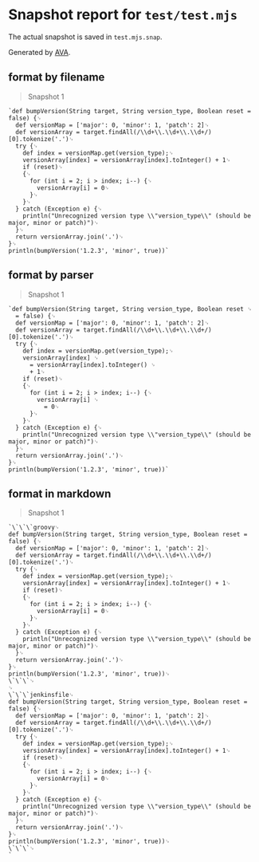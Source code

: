 # Snapshot report for `test/test.mjs`

The actual snapshot is saved in `test.mjs.snap`.

Generated by [AVA](https://avajs.dev).

## format by filename

> Snapshot 1

    `def bumpVersion(String target, String version_type, Boolean reset = false) {␊
      def versionMap = ['major': 0, 'minor': 1, 'patch': 2]␊
      def versionArray = target.findAll(/\\d+\\.\\d+\\.\\d+/)[0].tokenize('.')␊
      try {␊
        def index = versionMap.get(version_type);␊
        versionArray[index] = versionArray[index].toInteger() + 1␊
        if (reset)␊
        {␊
          for (int i = 2; i > index; i--) {␊
            versionArray[i] = 0␊
          }␊
        }␊
      } catch (Exception e) {␊
        println("Unrecognized version type \\"version_type\\" (should be major, minor or patch)")␊
      }␊
      return versionArray.join('.')␊
    }␊
    println(bumpVersion('1.2.3', 'minor', true))`

## format by parser

> Snapshot 1

    `def bumpVersion(String target, String version_type, Boolean reset ␊
      = false) {␊
      def versionMap = ['major': 0, 'minor': 1, 'patch': 2]␊
      def versionArray = target.findAll(/\\d+\\.\\d+\\.\\d+/)[0].tokenize('.')␊
      try {␊
        def index = versionMap.get(version_type);␊
        versionArray[index] ␊
          = versionArray[index].toInteger() ␊
          + 1␊
        if (reset)␊
        {␊
          for (int i = 2; i > index; i--) {␊
            versionArray[i] ␊
              = 0␊
          }␊
        }␊
      } catch (Exception e) {␊
        println("Unrecognized version type \\"version_type\\" (should be major, minor or patch)")␊
      }␊
      return versionArray.join('.')␊
    }␊
    println(bumpVersion('1.2.3', 'minor', true))`

## format in markdown

> Snapshot 1

    `\`\`\`groovy␊
    def bumpVersion(String target, String version_type, Boolean reset = false) {␊
      def versionMap = ['major': 0, 'minor': 1, 'patch': 2]␊
      def versionArray = target.findAll(/\\d+\\.\\d+\\.\\d+/)[0].tokenize('.')␊
      try {␊
        def index = versionMap.get(version_type);␊
        versionArray[index] = versionArray[index].toInteger() + 1␊
        if (reset)␊
        {␊
          for (int i = 2; i > index; i--) {␊
            versionArray[i] = 0␊
          }␊
        }␊
      } catch (Exception e) {␊
        println("Unrecognized version type \\"version_type\\" (should be major, minor or patch)")␊
      }␊
      return versionArray.join('.')␊
    }␊
    println(bumpVersion('1.2.3', 'minor', true))␊
    \`\`\`␊
    ␊
    \`\`\`jenkinsfile␊
    def bumpVersion(String target, String version_type, Boolean reset = false) {␊
      def versionMap = ['major': 0, 'minor': 1, 'patch': 2]␊
      def versionArray = target.findAll(/\\d+\\.\\d+\\.\\d+/)[0].tokenize('.')␊
      try {␊
        def index = versionMap.get(version_type);␊
        versionArray[index] = versionArray[index].toInteger() + 1␊
        if (reset)␊
        {␊
          for (int i = 2; i > index; i--) {␊
            versionArray[i] = 0␊
          }␊
        }␊
      } catch (Exception e) {␊
        println("Unrecognized version type \\"version_type\\" (should be major, minor or patch)")␊
      }␊
      return versionArray.join('.')␊
    }␊
    println(bumpVersion('1.2.3', 'minor', true))␊
    \`\`\`␊
    `
